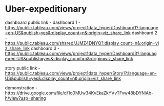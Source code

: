 # Uber-expeditionary

dashboard public link - dashboard 1 -https://public.tableau.com/views/project1data_hyper/Dashboard1?:language=en-US&publish=yes&:display_count=n&:origin=viz_share_link
                        dashboard 2 -https://public.tableau.com/shared/JJMZ4DNYQ?:display_count=n&:origin=viz_share_link
                        dashboard 3 -https://public.tableau.com/views/project1data_hyper/Dashboard3?:language=en-US&publish=yes&:display_count=n&:origin=viz_share_link

story public link - https://public.tableau.com/views/project1data_hyper/Story1?:language=en-US&publish=yes&:display_count=n&:origin=viz_share_link

demonstration -https://drive.google.com/file/d/1o0MUw34KvEkaZkYVvTFvw48bDYNlAb-h/view?usp=sharing
